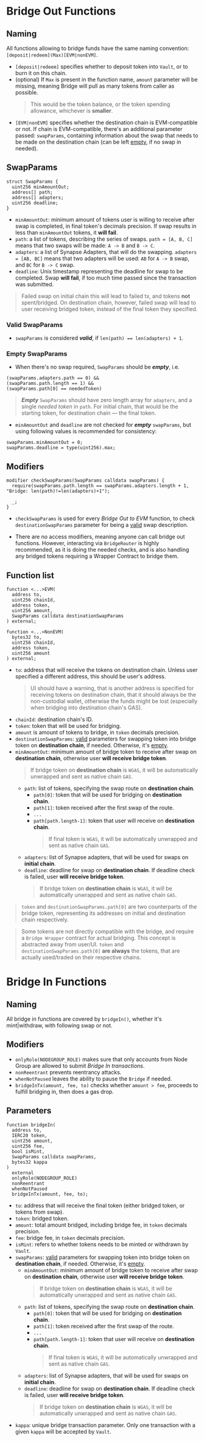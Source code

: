 # Bridge Out Functions

## Naming

All functions allowing to bridge funds have the same naming convention: `[deposit|redeem](Max)[EVM|nonEVM]`.

- `[deposit|redeem]` specifies whether to deposit token into `Vault`, or to burn it on this chain.
- (optional) If `Max` is present in the function name, `amount` parameter will be missing, meaning Bridge will pull as many tokens from caller as possible.
  > This would be the token balance, or the token spending allowance, whichever is **smaller**.
- `[EVM|nonEVM]` specifies whether the destination chain is EVM-compatible or not. If chain is EVM-compatible, there's an additional parameter passed: `swapParams`,
  containing information about the swap that needs to be made on the destination chain (can be left [empty](#empty-swapparams), if no swap in needed).

## SwapParams

```solidity
struct SwapParams {
  uint256 minAmountOut;
  address[] path;
  address[] adapters;
  uint256 deadline;
}

```

- `minAmountOut`: minimum amount of tokens user is willing to receive after swap is completed, in final token's decimals precision. If swap results in less than `minAmountOut` tokens, it **will fail**.
- `path`: a list of tokens, describing the series of swaps. `path = [A, B, C]` means that two swaps will be made: `A -> B` and `B -> C`.
- `adapters`: a list of Synapse Adapters, that will do the swapping. `adapters = [AB, BC]` means that two adapters will be used: `AB` for `A -> B` swap, and `BC` for `B -> C` swap.
- `deadline`: Unix timestamp representing the deadline for swap to be completed. Swap **will fail**, if too much time passed since the transaction was submitted.

> Failed swap on initial chain this will lead to failed tx, and tokens **not** spent/bridged. On destination chain, however, failed swap will lead to user receiving bridged token, instead of the final token they specified.

### Valid SwapParams

- `swapParams` is considered **_valid_**, if `len(path) == len(adapters) + 1`.

### Empty SwapParams

- When there's no swap required, `SwapParams` should be **_empty_**, i.e.

```solidity
(swapParams.adapters.path == 0) &&
(swapParams.path.length == 1) &&
(swapParams.path[0] == neededToken)
```

> **_Empty_** `SwapParams` should have zero length array for `adapters`, and a single _needed token_ in `path`. For initial chain, that would be the starting token, for destination chain — the final token.

- `minAmountOut` and `deadline` are not checked for **_empty_** `swapParams`, but using following values is recommended for consistency:

```solidity
swapParams.minAmountOut = 0;
swapParams.deadline = type(uint256).max;
```

## Modifiers

```solidity
modifier checkSwapParams(SwapParams calldata swapParams) {
  require(swapParams.path.length == swapParams.adapters.length + 1, "Bridge: len(path)!=len(adapters)+1");

  _;
}
```

- `checkSwapParams` is used for every _Bridge Out to EVM_ function, to check `destinationSwapParams` parameter for being a [valid](#valid-swapparams) swap description.

- There are no access modifiers, meaning anyone can call bridge out functions. However, interacting via `BridgeRouter` is highly recommended, as it is doing the needed checks, and is also handling any bridged tokens requiring a Wrapper Contract to bridge them.

## Function list

```solidity
function <...>EVM(
  address to,
  uint256 chainId,
  address token,
  uint256 amount,
  SwapParams calldata destinationSwapParams
) external;

function <...>NonEVM(
  bytes32 to,
  uint256 chainId,
  address token,
  uint256 amount
) external;

```

- `to`: address that will receive the tokens on destination chain. Unless user specified a different address, this should be user's address.
  > UI should have a warning, that is another address is specified for receiving tokens on destination chain, that it should always be the non-custodial wallet, otherwise the funds might be lost (especially when bridging into destination chain's GAS).
- `chainId`: destination chain's ID.
- `token`: token that will be used for bridging.
- `amount` is amount of tokens to bridge, in `token` decimals precision.
- `destinationSwapParams`: [valid](#valid-swapparams) parameters for swapping token into bridge token on **destination chain**, if needed. Otherwise, it's [empty](#empty-swapparams).
- `minAmountOut`: minimum amount of bridge token to receive after swap on **destination chain**, otherwise user **will receive bridge token**.
  > If bridge token on **destination chain** is `WGAS`, it will be automatically unwrapped and sent as native chain `GAS`.
  - `path`: list of tokens, specifying the swap route on **destination chain**.
    - `path[0]`: token that will be used for bridging on **destination chain**.
    - `path[1]`: token received after the first swap of the route.
    - `...`
    - `path[path.length-1]`: token that user will receive on **destination chain**.
      > If final token is `WGAS`, it will be automatically unwrapped and sent as native chain `GAS`.
  - `adapters`: list of Synapse adapters, that will be used for swaps on **initial chain**.
  - `deadline`: deadline for swap on **destination chain**. If deadline check is failed, user **will receive bridge token**.
    > If bridge token on **destination chain** is `WGAS`, it will be automatically unwrapped and sent as native chain `GAS`.

> `token` and `destinationSwapParams.path[0]` are two counterparts of the bridge token, representing its addresses on initial and destination chain respectively.

> Some tokens are not directly compatible with the bridge, and require a `Bridge Wrapper` contract for actual bridging. This concept is abstracted away from user/UI. `token` and `destinationSwapParams.path[0]` **are always** the tokens, that are actually used/traded on their respective chains.

# Bridge In Functions

## Naming

All bridge in functions are covered by `bridgeIn()`, whether it's mint|withdraw, with following swap or not.

## Modifiers

- `onlyRole(NODEGROUP_ROLE)` makes sure that only accounts from Node Group are allowed to submit _Bridge In transactions_.
- `nonReentrant` prevents reentrancy attacks.
- `whenNotPaused` leaves the ability to pause the `Bridge` if needed.
- `bridgeInTx(amount, fee, to)` checks whether `amount > fee`, proceeds to fulfill bridging in, then does a gas drop.

## Parameters

```solidity
function bridgeIn(
  address to,
  IERC20 token,
  uint256 amount,
  uint256 fee,
  bool isMint,
  SwapParams calldata swapParams,
  bytes32 kappa
)
  external
  onlyRole(NODEGROUP_ROLE)
  nonReentrant
  whenNotPaused
  bridgeInTx(amount, fee, to);

```

- `to`: address that will receive the final token (either bridged token, or tokens from swap).
- `token`: bridged token.
- `amount`: total amount bridged, including bridge fee, in `token` decimals precision.
- `fee`: bridge fee, in `token` decimals precision.
- `isMint`: refers to whether tokens needs to be minted or withdrawn by `Vault`.
- `swapParams`: [valid](#valid-swapparams) parameters for swapping token into bridge token on **destination chain**, if needed. Otherwise, it's [empty](#empty-swapparams).
  - `minAmountOut`: minimum amount of bridge token to receive after swap on **destination chain**, otherwise user **will receive bridge token**.
    > If bridge token on **destination chain** is `WGAS`, it will be automatically unwrapped and sent as native chain `GAS`.
  - `path`: list of tokens, specifying the swap route on **destination chain**.
    - `path[0]`: token that will be used for bridging on **destination chain**.
    - `path[1]`: token received after the first swap of the route.
    - `...`
    - `path[path.length-1]`: token that user will receive on **destination chain**.
      > If final token is `WGAS`, it will be automatically unwrapped and sent as native chain `GAS`.
  - `adapters`: list of Synapse adapters, that will be used for swaps on **initial chain**.
  - `deadline`: deadline for swap on **destination chain**. If deadline check is failed, user **will receive bridge token**.
    > If bridge token on **destination chain** is `WGAS`, it will be automatically unwrapped and sent as native chain `GAS`.
- `kappa`: unique bridge transaction parameter. Only one transaction with a given `kappa` will be accepted by `Vault`.
